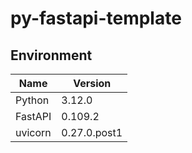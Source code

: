 # py-fastapi-template

## Environment

| Name    | Version      |
| ------- | ------------ |
| Python  | 3.12.0       |
| FastAPI | 0.109.2      |
| uvicorn | 0.27.0.post1 |

